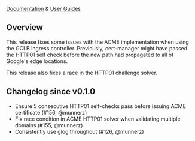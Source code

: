 [Documentation](https://github.com/jetstack-experimental/cert-manager/tree/master/docs) & [User Guides](https://github.com/jetstack-experimental/cert-manager/tree/master/docs/user-guides)

## Overview

This release fixes some issues with the ACME implementation when using the GCLB ingress controller. Previously, cert-manager might have passed the HTTP01 self check before the new path had propagated to all of Google's edge locations.

This release also fixes a race in the HTTP01 challenge solver.

## Changelog since v0.1.0

* Ensure 5 consecutive HTTP01 self-checks pass before issuing ACME certificate (#156, @munnerz)
* Fix race condition in ACME HTTP01 solver when validating multiple domains (#155, @munnerz)
* Consistently use glog throughout (#126, @munnerz)

